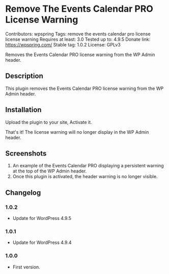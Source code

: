 # Remove The Events Calendar PRO License Warning
Contributors: wpspring
Tags: remove the events calendar pro license license warning
Requires at least: 3.0
Tested up to: 4.9.5
Donate link: https://wpspring.com/
Stable tag: 1.0.2
License: GPLv3

Removes the Events Calendar PRO license warning from the WP Admin header.

## Description

This plugin removes the Events Calendar PRO license warning from the WP Admin header.

## Installation

Upload the plugin to your site, Activate it.

That's it! The license warning will no longer display in the WP Admin header.

## Screenshots

1. An example of the Events Calendar PRO displaying a persistent warning at the top of the WP Admin header.
2. Once this plugin is activated, the header warning is no longer visible.

## Changelog

###  1.0.2
* Update for WordPress 4.9.5

###  1.0.1
* Update for WordPress 4.9.4

###  1.0.0
* First version.
